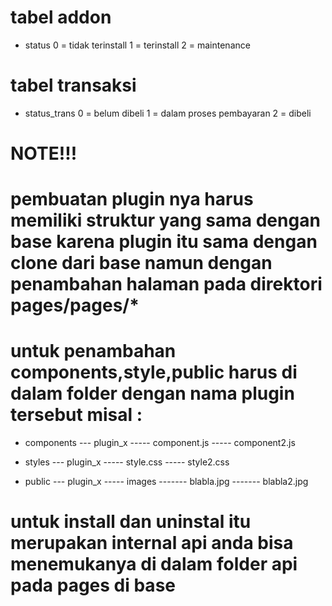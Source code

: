 # tabel addon

- status
  0 = tidak terinstall
  1 = terinstall
  2 = maintenance

# tabel transaksi

- status_trans
  0 = belum dibeli
  1 = dalam proses pembayaran
  2 = dibeli

# NOTE!!!

# pembuatan plugin nya harus memiliki struktur yang sama dengan base karena plugin itu sama dengan clone dari base namun dengan penambahan halaman pada direktori pages/pages/\*

# untuk penambahan components,style,public harus di dalam folder dengan nama plugin tersebut misal :

- components
  --- plugin_x
  ----- component.js
  ----- component2.js

- styles
  --- plugin_x
  ----- style.css
  ----- style2.css

- public
  --- plugin_x
  ----- images
  ------- blabla.jpg
  ------- blabla2.jpg

# untuk install dan uninstal itu merupakan internal api anda bisa menemukanya di dalam folder api pada pages di base 
